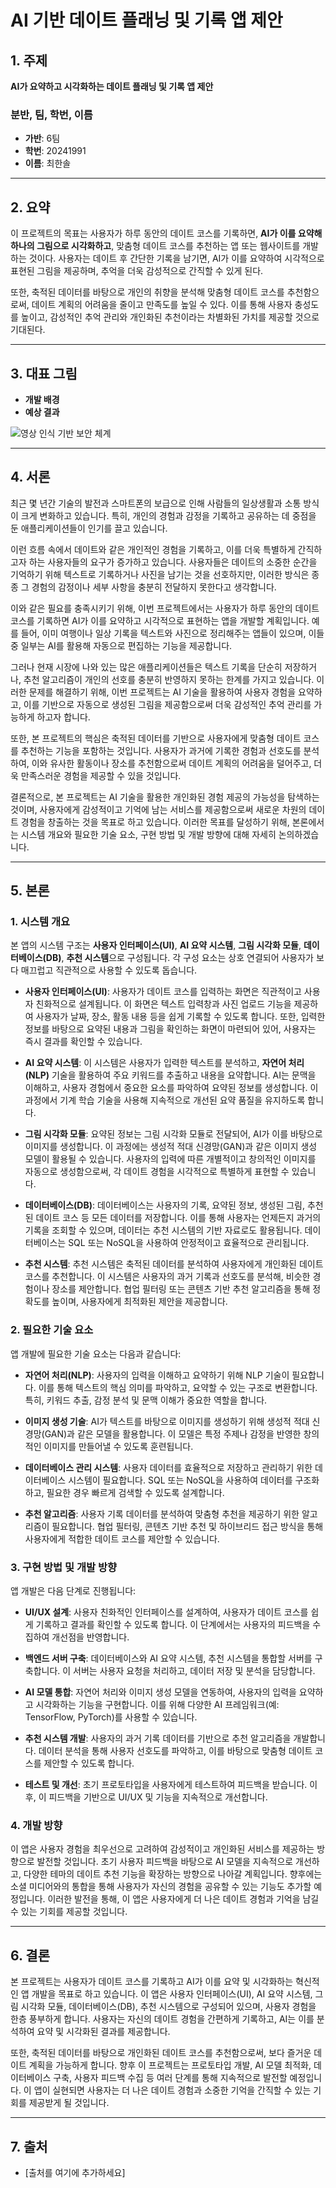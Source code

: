 # AI 기반 데이트 플래닝 및 기록 앱 제안

## 1. 주제
**AI가 요약하고 시각화하는 데이트 플래닝 및 기록 앱 제안**

### 분반, 팀, 학번, 이름
- **가반**: 6팀
- **학번**: 20241991
- **이름**: 최한솔

---

## 2. 요약
이 프로젝트의 목표는 사용자가 하루 동안의 데이트 코스를 기록하면, **AI가 이를 요약해 하나의 그림으로 시각화하고**, 맞춤형 데이트 코스를 추천하는 앱 또는 웹사이트를 개발하는 것이다. 사용자는 데이트 후 간단한 기록을 남기면, AI가 이를 요약하여 시각적으로 표현된 그림을 제공하며, 추억을 더욱 감성적으로 간직할 수 있게 된다. 

또한, 축적된 데이터를 바탕으로 개인의 취향을 분석해 맞춤형 데이트 코스를 추천함으로써, 데이트 계획의 어려움을 줄이고 만족도를 높일 수 있다. 이를 통해 사용자 충성도를 높이고, 감성적인 추억 관리와 개인화된 추천이라는 차별화된 가치를 제공할 것으로 기대된다.

---

## 3. 대표 그림
- **개발 배경**
- **예상 결과**

![영상 인식 기반 보안 체계](path/to/image.png)  <!-- 이미지를 삽입하려면 경로를 수정하세요 -->

---

## 4. 서론
최근 몇 년간 기술의 발전과 스마트폰의 보급으로 인해 사람들의 일상생활과 소통 방식이 크게 변화하고 있습니다. 특히, 개인의 경험과 감정을 기록하고 공유하는 데 중점을 둔 애플리케이션들이 인기를 끌고 있습니다. 

이런 흐름 속에서 데이트와 같은 개인적인 경험을 기록하고, 이를 더욱 특별하게 간직하고자 하는 사용자들의 요구가 증가하고 있습니다. 사용자들은 데이트의 소중한 순간을 기억하기 위해 텍스트로 기록하거나 사진을 남기는 것을 선호하지만, 이러한 방식은 종종 그 경험의 감정이나 세부 사항을 충분히 전달하지 못한다고 생각합니다.

이와 같은 필요를 충족시키기 위해, 이번 프로젝트에서는 사용자가 하루 동안의 데이트 코스를 기록하면 AI가 이를 요약하고 시각적으로 표현하는 앱을 개발할 계획입니다. 예를 들어, 이미 여행이나 일상 기록을 텍스트와 사진으로 정리해주는 앱들이 있으며, 이들 중 일부는 AI를 활용해 자동으로 편집하는 기능을 제공합니다. 

그러나 현재 시장에 나와 있는 많은 애플리케이션들은 텍스트 기록을 단순히 저장하거나, 추천 알고리즘이 개인의 선호를 충분히 반영하지 못하는 한계를 가지고 있습니다. 이러한 문제를 해결하기 위해, 이번 프로젝트는 AI 기술을 활용하여 사용자 경험을 요약하고, 이를 기반으로 자동으로 생성된 그림을 제공함으로써 더욱 감성적인 추억 관리를 가능하게 하고자 합니다.

또한, 본 프로젝트의 핵심은 축적된 데이터를 기반으로 사용자에게 맞춤형 데이트 코스를 추천하는 기능을 포함하는 것입니다. 사용자가 과거에 기록한 경험과 선호도를 분석하여, 이와 유사한 활동이나 장소를 추천함으로써 데이트 계획의 어려움을 덜어주고, 더욱 만족스러운 경험을 제공할 수 있을 것입니다. 

결론적으로, 본 프로젝트는 AI 기술을 활용한 개인화된 경험 제공의 가능성을 탐색하는 것이며, 사용자에게 감성적이고 기억에 남는 서비스를 제공함으로써 새로운 차원의 데이트 경험을 창출하는 것을 목표로 하고 있습니다. 이러한 목표를 달성하기 위해, 본론에서는 시스템 개요와 필요한 기술 요소, 구현 방법 및 개발 방향에 대해 자세히 논의하겠습니다.

---

## 5. 본론

### 1. 시스템 개요
본 앱의 시스템 구조는 **사용자 인터페이스(UI)**, **AI 요약 시스템**, **그림 시각화 모듈**, **데이터베이스(DB)**, **추천 시스템**으로 구성됩니다. 각 구성 요소는 상호 연결되어 사용자가 보다 매끄럽고 직관적으로 사용할 수 있도록 돕습니다.

- **사용자 인터페이스(UI)**: 사용자가 데이트 코스를 입력하는 화면은 직관적이고 사용자 친화적으로 설계됩니다. 이 화면은 텍스트 입력창과 사진 업로드 기능을 제공하여 사용자가 날짜, 장소, 활동 내용 등을 쉽게 기록할 수 있도록 합니다. 또한, 입력한 정보를 바탕으로 요약된 내용과 그림을 확인하는 화면이 마련되어 있어, 사용자는 즉시 결과를 확인할 수 있습니다.

- **AI 요약 시스템**: 이 시스템은 사용자가 입력한 텍스트를 분석하고, **자연어 처리(NLP)** 기술을 활용하여 주요 키워드를 추출하고 내용을 요약합니다. AI는 문맥을 이해하고, 사용자 경험에서 중요한 요소를 파악하여 요약된 정보를 생성합니다. 이 과정에서 기계 학습 기술을 사용해 지속적으로 개선된 요약 품질을 유지하도록 합니다.

- **그림 시각화 모듈**: 요약된 정보는 그림 시각화 모듈로 전달되어, AI가 이를 바탕으로 이미지를 생성합니다. 이 과정에는 생성적 적대 신경망(GAN)과 같은 이미지 생성 모델이 활용될 수 있습니다. 사용자의 입력에 따른 개별적이고 창의적인 이미지를 자동으로 생성함으로써, 각 데이트 경험을 시각적으로 특별하게 표현할 수 있습니다.

- **데이터베이스(DB)**: 데이터베이스는 사용자의 기록, 요약된 정보, 생성된 그림, 추천된 데이트 코스 등 모든 데이터를 저장합니다. 이를 통해 사용자는 언제든지 과거의 기록을 조회할 수 있으며, 데이터는 추천 시스템의 기반 자료로도 활용됩니다. 데이터베이스는 SQL 또는 NoSQL을 사용하여 안정적이고 효율적으로 관리됩니다.

- **추천 시스템**: 추천 시스템은 축적된 데이터를 분석하여 사용자에게 개인화된 데이트 코스를 추천합니다. 이 시스템은 사용자의 과거 기록과 선호도를 분석해, 비슷한 경험이나 장소를 제안합니다. 협업 필터링 또는 콘텐츠 기반 추천 알고리즘을 통해 정확도를 높이며, 사용자에게 최적화된 제안을 제공합니다.

### 2. 필요한 기술 요소
앱 개발에 필요한 기술 요소는 다음과 같습니다:

- **자연어 처리(NLP)**: 사용자의 입력을 이해하고 요약하기 위해 NLP 기술이 필요합니다. 이를 통해 텍스트의 핵심 의미를 파악하고, 요약할 수 있는 구조로 변환합니다. 특히, 키워드 추출, 감정 분석 및 문맥 이해가 중요한 역할을 합니다.

- **이미지 생성 기술**: AI가 텍스트를 바탕으로 이미지를 생성하기 위해 생성적 적대 신경망(GAN)과 같은 모델을 활용합니다. 이 모델은 특정 주제나 감정을 반영한 창의적인 이미지를 만들어낼 수 있도록 훈련됩니다.

- **데이터베이스 관리 시스템**: 사용자 데이터를 효율적으로 저장하고 관리하기 위한 데이터베이스 시스템이 필요합니다. SQL 또는 NoSQL을 사용하여 데이터를 구조화하고, 필요한 경우 빠르게 검색할 수 있도록 설계합니다.

- **추천 알고리즘**: 사용자 기록 데이터를 분석하여 맞춤형 추천을 제공하기 위한 알고리즘이 필요합니다. 협업 필터링, 콘텐츠 기반 추천 및 하이브리드 접근 방식을 통해 사용자에게 적합한 데이트 코스를 제안할 수 있습니다.

### 3. 구현 방법 및 개발 방향
앱 개발은 다음 단계로 진행됩니다:

- **UI/UX 설계**: 사용자 친화적인 인터페이스를 설계하여, 사용자가 데이트 코스를 쉽게 기록하고 결과를 확인할 수 있도록 합니다. 이 단계에서는 사용자의 피드백을 수집하여 개선점을 반영합니다.

- **백엔드 서버 구축**: 데이터베이스와 AI 요약 시스템, 추천 시스템을 통합할 서버를 구축합니다. 이 서버는 사용자 요청을 처리하고, 데이터 저장 및 분석을 담당합니다.

- **AI 모델 통합**: 자연어 처리와 이미지 생성 모델을 연동하여, 사용자의 입력을 요약하고 시각화하는 기능을 구현합니다. 이를 위해 다양한 AI 프레임워크(예: TensorFlow, PyTorch)를 사용할 수 있습니다.

- **추천 시스템 개발**: 사용자의 과거 기록 데이터를 기반으로 추천 알고리즘을 개발합니다. 데이터 분석을 통해 사용자 선호도를 파악하고, 이를 바탕으로 맞춤형 데이트 코스를 제안할 수 있도록 합니다.

- **테스트 및 개선**: 초기 프로토타입을 사용자에게 테스트하여 피드백을 받습니다. 이후, 이 피드백을 기반으로 UI/UX 및 기능을 지속적으로 개선합니다.

### 4. 개발 방향
이 앱은 사용자 경험을 최우선으로 고려하여 감성적이고 개인화된 서비스를 제공하는 방향으로 발전할 것입니다. 초기 사용자 피드백을 바탕으로 AI 모델을 지속적으로 개선하고, 다양한 테마의 데이트 추천 기능을 확장하는 방향으로 나아갈 계획입니다. 향후에는 소셜 미디어와의 통합을 통해 사용자가 자신의 경험을 공유할 수 있는 기능도 추가할 예정입니다. 이러한 발전을 통해, 이 앱은 사용자에게 더 나은 데이트 경험과 기억을 남길 수 있는 기회를 제공할 것입니다.

---

## 6. 결론
본 프로젝트는 사용자가 데이트 코스를 기록하고 AI가 이를 요약 및 시각화하는 혁신적인 앱 개발을 목표로 하고 있습니다. 이 앱은 사용자 인터페이스(UI), AI 요약 시스템, 그림 시각화 모듈, 데이터베이스(DB), 추천 시스템으로 구성되어 있으며, 사용자 경험을 한층 풍부하게 합니다. 사용자는 자신의 데이트 경험을 간편하게 기록하고, AI는 이를 분석하여 요약 및 시각화된 결과를 제공합니다. 

또한, 축적된 데이터를 바탕으로 개인화된 데이트 코스를 추천함으로써, 보다 즐거운 데이트 계획을 가능하게 합니다. 향후 이 프로젝트는 프로토타입 개발, AI 모델 최적화, 데이터베이스 구축, 사용자 피드백 수집 등 여러 단계를 통해 지속적으로 발전할 예정입니다. 이 앱이 실현되면 사용자는 더 나은 데이트 경험과 소중한 기억을 간직할 수 있는 기회를 제공받게 될 것입니다.

---

## 7. 출처
- [출처를 여기에 추가하세요]
